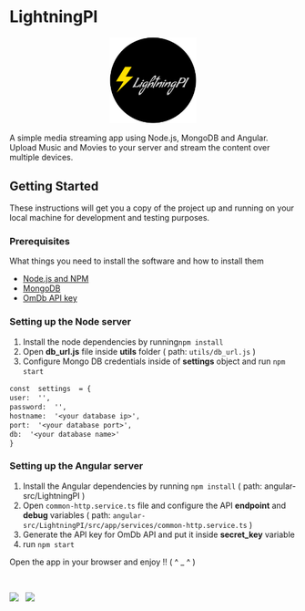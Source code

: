 

# LightningPI
<p align="center">
  <img src="https://github.com/pavanskipo/LightningPI/blob/master/angular-src/LightningPI/src/favicon.png" width="30%">
</p>
                                                                                                                
A simple media streaming app using Node.js, MongoDB and Angular. 
Upload Music and Movies to your server and stream the content over multiple devices.

  

## Getting Started

  

These instructions will get you a copy of the project up and running on your local machine for development and testing purposes.

  

### Prerequisites

  

What things you need to install the software and how to install them

 - [Node.js and NPM](https://nodejs.org/en/download/) 
 - [MongoDB](https://www.mongodb.com/download-center)
 - [OmDb API key](http://www.omdbapi.com/)

  

### Setting up the Node server 

 1. Install the node dependencies by running`npm install`  
 2. Open **db_url.js** file inside **utils** folder ( path: `utils/db_url.js` )
 3. Configure Mongo DB credentials inside of **settings** object and run `npm start`

```
const  settings  = {
user:  '',
password:  '',
hostname:  '<your database ip>',
port:  '<your database port>',
db:  '<your database name>'
}
```

### Setting up the Angular server 

 1. Install the Angular dependencies by running `npm install` ( path:
    angular-src/LightningPI ) 
 2. Open `common-http.service.ts` file and
    configure the API **endpoint** and **debug** variables ( path: 
    `angular-src/LightningPI/src/app/services/common-http.service.ts` )
 3.  Generate the API key for OmDb API and put it inside **secret_key** variable
 4.  run `npm start`

Open the app in your browser and enjoy !! ( ^ _ ^ )

<br/>
<p align="center">

  [<img src="https://vangogh.teespring.com/v3/image/OgWaSWMubvkPHDi3n9pwIIPtm-8/480/560.jpg" width="15%">](https://teespring.com/en-GB/spirit-hunter)
  &nbsp;
  [<img src="https://vangogh.teespring.com/v3/image/P3DVDELgrT6P0x0f7frE_RYcgn8/480/560.jpg" width="15%">](https://teespring.com/en-GB/spirit-hunter)
  
</p>
